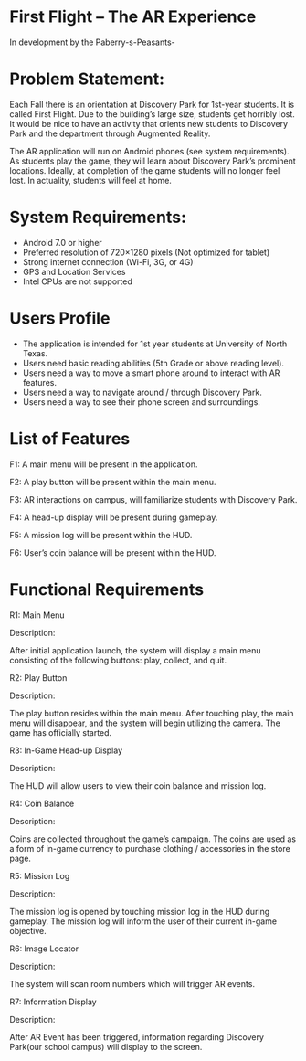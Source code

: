 # First Flight – The AR Experience
In development by the Paberry-s-Peasants-

# Problem Statement:

Each Fall there is an orientation at Discovery Park for 1st-year students. It is called First Flight. Due to the building’s large size, students get horribly lost. It would be nice to have an activity that orients new students to Discovery Park and the department through Augmented Reality. 

The AR application will run on Android phones (see system requirements). As students play the game, they will learn about Discovery Park’s prominent locations. Ideally, at completion of the game students will no longer feel lost. In actuality, students will feel at home.

# System Requirements:
- Android 7.0 or higher
- Preferred resolution of 720×1280 pixels (Not optimized for tablet)
- Strong internet connection (Wi-Fi, 3G, or 4G)
- GPS and Location Services
- Intel CPUs are not supported

# Users Profile
- The application is intended for 1st year students at University of North Texas. 
- Users need basic reading abilities (5th Grade or above reading level). 
- Users need a way to move a smart phone around to interact with AR features.
- Users need a way to navigate around / through Discovery Park. 
- Users need a way to see their phone screen and surroundings.

# List of Features
F1: 
A main menu will be present in the application.

F2: 
A play button will be present within the main menu.

F3: 
AR interactions on campus, will familiarize students with Discovery Park.

F4: 
A head-up display will be present during gameplay.

F5: 
A mission log will be present within the HUD.

F6: 
User’s coin balance will be present within the HUD.

# Functional Requirements
R1: Main Menu

Description: 

After initial application launch, the system will display a main menu consisting of the following buttons: play, collect, and quit.

R2: Play Button

Description:

The play button resides within the main menu. After touching play, the main menu will disappear, and the system will begin utilizing the camera. The game has officially started.

R3: In-Game Head-up Display

Description: 

The HUD will allow users to view their coin balance and mission log.

R4: Coin Balance

Description: 

Coins are collected throughout the game’s campaign. The coins are used as a form of in-game currency to purchase clothing / accessories in the store page.

R5: Mission Log

Description: 

The mission log is opened by touching mission log in the HUD during gameplay. The mission log will inform the user of their current in-game objective.

R6: Image Locator

Description: 

The system will scan room numbers which will trigger AR events.

R7: Information Display

Description: 

After AR Event has been triggered, information regarding Discovery Park(our school campus) will display to the screen. 
